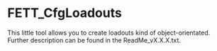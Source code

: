 # FETT_CfgLoadouts
This little tool allows you to create loadouts kind of object-orientated.
Further description can be found in the ReadMe_vX.X.X.txt.